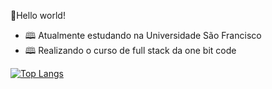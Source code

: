 👋Hello world!

- 🕮 Atualmente estudando na Universidade São Francisco 
- 🕮 Realizando o curso de full stack da one bit code

[![Top Langs](https://github-readme-stats.vercel.app/api/top-langs/?username=Murilo358)](https://github.com/Murilo358/github-readme-stats)
